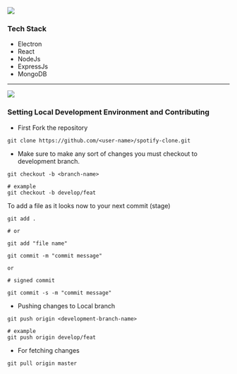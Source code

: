 ![](https://i.imgur.com/suFeP31.png)

### Tech Stack
- Electron
- React
- NodeJs
- ExpressJs
- MongoDB

---
![](https://i.imgur.com/5d7Pcf4.png)

### Setting Local Development Environment and Contributing

- First Fork the repository

```shell
git clone https://github.com/<user-name>/spotify-clone.git

```


- Make sure to make any sort of changes you must checkout to development branch.

```shell
git checkout -b <branch-name>

# example 
git checkout -b develop/feat
```

To add a file as it looks now to your next commit (stage)

```
git add .

# or

git add "file name"
```

```shell
git commit -m "commit message"

or 

# signed commit 

git commit -s -m "commit message"
```

- Pushing changes to Local branch

```shell
git push origin <development-branch-name>

# example
git push origin develop/feat

```


- For fetching changes

```shell
git pull origin master

```

